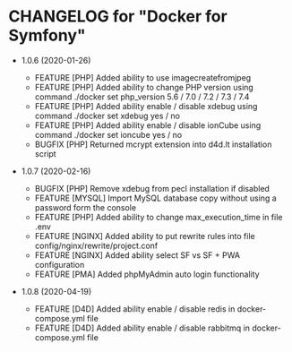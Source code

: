 CHANGELOG for "Docker for Symfony"
======================

* 1.0.6 (2020-01-26)
    * FEATURE   [PHP] Added ability to use imagecreatefromjpeg
    * FEATURE   [PHP] Added ability to change PHP version using command ./docker set php_version 5.6 / 7.0 / 7.2 / 7.3 / 7.4
    * FEATURE   [PHP] Added ability enable / disable xdebug using command ./docker set xdebug yes / no
    * FEATURE   [PHP] Added ability enable / disable ionCube using command ./docker set ioncube yes / no
    * BUGFIX    [PHP] Returned mcrypt extension into d4d.lt installation script

* 1.0.7 (2020-02-16)
    * BUGFIX    [PHP]   Remove xdebug from pecl installation if disabled
    * FEATURE   [MYSQL] Import MySQL database copy without using a password form the console 
    * FEATURE   [PHP]   Added ability to change max_execution_time in file .env
    * FEATURE   [NGINX] Added ability to put rewrite rules into file config/nginx/rewrite/project.conf
    * FEATURE   [NGINX] Added ability select SF vs SF + PWA configuration
    * FEATURE   [PMA]   Added phpMyAdmin auto login functionality
    
* 1.0.8 (2020-04-19)
    * FEATURE   [D4D]   Added ability enable / disable redis in docker-compose.yml file
    * FEATURE   [D4D]   Added ability enable / disable rabbitmq in docker-compose.yml file